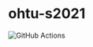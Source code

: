 # ohtu-s2021

![GitHub Actions](https://github.com/PharmacySnake/ohtu-s2021/actions/workflows/gradle.yml/badge.svg)
